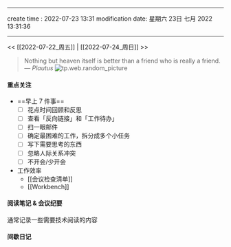 
---
create time : 2022-07-23 13:31
modification date: 星期六 23日 七月 2022 13:31:36

---

<< [[2022-07-22_周五]] | [[2022-07-24_周日]] >>

> Nothing but heaven itself is better than a friend who is really a friend.
> — <cite>Plautus</cite>
![tp.web.random_picture](https://images.unsplash.com/photo-1540206395-68808572332f?crop=entropy&cs=tinysrgb&fit=crop&fm=jpg&h=200&ixid=MnwxfDB8MXxyYW5kb218MHx8bGFuZHNjYXBlLHdhdGVyfHx8fHx8MTY1ODU1NDc0OQ&ixlib=rb-1.2.1&q=80&utm_campaign=api-credit&utm_medium=referral&utm_source=unsplash_source&w=200)

#### 重点关注
-  ==早上 7 件事==
	- [ ] 花点时间回顾和反思
	- [ ] 查看「反向链接」和「工作待办」
	- [ ] 扫一眼邮件
	- [ ] 确定最困难的工作，拆分成多个小任务
	- [ ] 写下需要思考的东西
	- [ ] 忽略人际关系冲突
	- [ ] 不开会/少开会
- 工作效率
	- [[会议检查清单]]
	- [[Workbench]]
	
#### 阅读笔记 & 会议纪要
通常记录一些需要技术阅读的内容

#### 间歇日记

